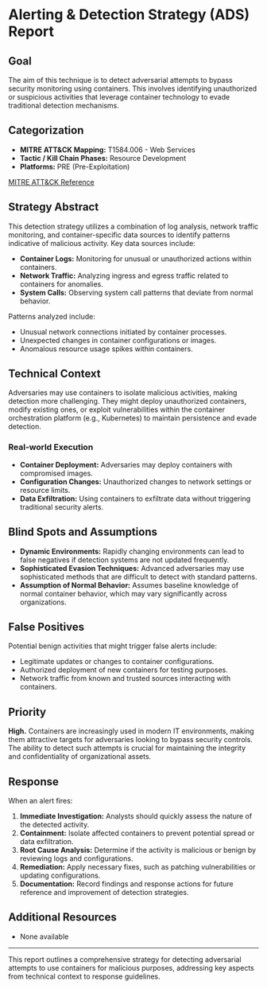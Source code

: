 # Alerting & Detection Strategy (ADS) Report

## Goal
The aim of this technique is to detect adversarial attempts to bypass security monitoring using containers. This involves identifying unauthorized or suspicious activities that leverage container technology to evade traditional detection mechanisms.

## Categorization
- **MITRE ATT&CK Mapping:** T1584.006 - Web Services
- **Tactic / Kill Chain Phases:** Resource Development
- **Platforms:** PRE (Pre-Exploitation)

[MITRE ATT&CK Reference](https://attack.mitre.org/techniques/T1584/006)

## Strategy Abstract
This detection strategy utilizes a combination of log analysis, network traffic monitoring, and container-specific data sources to identify patterns indicative of malicious activity. Key data sources include:

- **Container Logs:** Monitoring for unusual or unauthorized actions within containers.
- **Network Traffic:** Analyzing ingress and egress traffic related to containers for anomalies.
- **System Calls:** Observing system call patterns that deviate from normal behavior.

Patterns analyzed include:
- Unusual network connections initiated by container processes.
- Unexpected changes in container configurations or images.
- Anomalous resource usage spikes within containers.

## Technical Context
Adversaries may use containers to isolate malicious activities, making detection more challenging. They might deploy unauthorized containers, modify existing ones, or exploit vulnerabilities within the container orchestration platform (e.g., Kubernetes) to maintain persistence and evade detection.

### Real-world Execution
- **Container Deployment:** Adversaries may deploy containers with compromised images.
- **Configuration Changes:** Unauthorized changes to network settings or resource limits.
- **Data Exfiltration:** Using containers to exfiltrate data without triggering traditional security alerts.

## Blind Spots and Assumptions
- **Dynamic Environments:** Rapidly changing environments can lead to false negatives if detection systems are not updated frequently.
- **Sophisticated Evasion Techniques:** Advanced adversaries may use sophisticated methods that are difficult to detect with standard patterns.
- **Assumption of Normal Behavior:** Assumes baseline knowledge of normal container behavior, which may vary significantly across organizations.

## False Positives
Potential benign activities that might trigger false alerts include:
- Legitimate updates or changes to container configurations.
- Authorized deployment of new containers for testing purposes.
- Network traffic from known and trusted sources interacting with containers.

## Priority
**High.** Containers are increasingly used in modern IT environments, making them attractive targets for adversaries looking to bypass security controls. The ability to detect such attempts is crucial for maintaining the integrity and confidentiality of organizational assets.

## Response
When an alert fires:
1. **Immediate Investigation:** Analysts should quickly assess the nature of the detected activity.
2. **Containment:** Isolate affected containers to prevent potential spread or data exfiltration.
3. **Root Cause Analysis:** Determine if the activity is malicious or benign by reviewing logs and configurations.
4. **Remediation:** Apply necessary fixes, such as patching vulnerabilities or updating configurations.
5. **Documentation:** Record findings and response actions for future reference and improvement of detection strategies.

## Additional Resources
- None available

---

This report outlines a comprehensive strategy for detecting adversarial attempts to use containers for malicious purposes, addressing key aspects from technical context to response guidelines.